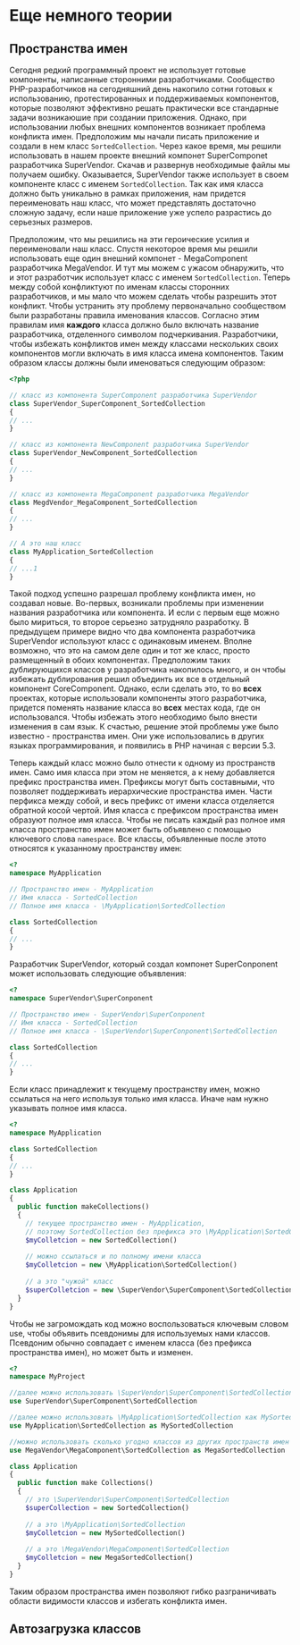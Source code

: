 # Еще немного теории

## Пространства имен

Сегодня редкий программный проект не использует готовые компоненты, написанные сторонними разработчиками. Сообщество PHP-разработчиков на сегодняшний день накопило сотни готовых к использованию, протестированных и поддерживаемых компонентов, которые позволяют эффективно решать практически все стандарные задачи возникаюшие при создании приложения. Однако, при использовании любых внешних компонентов возникает проблема конфликта имен. Предположим мы начали писать приложение и создали в нем класс `SortedCollection`. Через какое время, мы решили использовать в нашем проекте внешний компонет SuperComponet разработчика SuperVendor. Скачав и развернув необходимые файлы мы получаем ошибку. Оказывается, SuperVendor также использует в своем компоненте класс с именем `SortedCollection`. Так как имя класса должно быть уникально в рамках приложения, нам придется переименовать наш класс, что может представлять достаточно сложную задачу, если наше приложение уже успело разрастись до серьезных размеров.

Предположим, что мы решились на эти героические усилия и переименовали наш класс. Спустя некоторое время мы решили использовать еще один внешний компонет - MegaComponent разработчика MegaVendor. И тут мы можем с ужасом обнаружить, что и этот разработчик использует класс с именем `SortedCollection`. Теперь между собой конфликтуют по именам классы сторонних разработчиков, и мы мало что можем сделать чтобы разрешить этот конфликт. Чтобы устранить эту проблему первоначально сообществом были разработаны правила именования классов. Согласно этим правилам имя __каждого__ класса должно было включать название разработчика, отделенного символом подчеркивания. Разработчики, чтобы избежать конфликтов имен между классами нескольких своих компонентов могли включать в имя класса имена компонентов. Таким образом классы должны были именоваться следующим образом:

~~~ php
<?php

// класс из компонента SuperComponent разработчика SuperVendor
class SuperVendor_SuperComponent_SortedCollection
{
// ...
}

// класс из компонента NewComponent разработчика SuperVendor
class SuperVendor_NewComponent_SortedCollection
{
// ...
}

// класс из компонента MegaComponent разработчика MegaVendor
class MegdVendor_MegaComponent_SortedCollection
{
// ...
}

// А это наш класс
class MyApplication_SortedCollection
{
// ...1
}
~~~

Такой подход успешно разрешал проблему конфликта имен, но создавал новые. Во-первых, возникали проблемы при изменении названия разработчика или компонента. И если с первым еще можно было мириться, то второе серьезно затрудняло разработку. В предыдущем примере видно что два компонента разработчика SuperVendor используют класс с одинаковым именем. Вполне возможно, что это на самом деле один и тот же класс, просто размещенный в обоих компонентах. Предположим таких дублирующихся классов у разработчика накопилось много, и он чтобы избежать дублирования решил объединть их все в отдельный компонент CoreComponent. Однако, если сделать это, то во __всех__ проектах, которые использовали компоненты этого разработчика, придется поменять название класса во __всех__ местах кода, где он использовался. Чтобы избежать этого необходимо было внести изменения в сам язык. К счастью, решение этой проблемы уже было известно - пространства имен. Они уже использовались в других языках программирования, и появились в PHP начиная c версии 5.3.

Теперь каждый класс можно было отнести к одному из пространств имен. Само имя класса при этом не меняется, а к нему добавляется префикс пространства имен. Префиксы могут быть составными, что позволяет поддерживать иерархические пространства имен. Части перфикса между собой, и весь префикс от имени класса отделяется обратной косой чертой. Имя класса с префиксом пространства имен образуют полное имя класса. Чтобы не писать каждый раз полное имя класса пространство имен может быть объявлено с помощью ключевого слова `namespace`. Все классы, объявленные после этото относятся к указанному пространству имен:

~~~ php
<?
namespace MyApplication

// Пространство имен - MyApplication
// Имя класса - SortedCollection
// Полное имя класса - \MyApplication\SortedCollection

class SortedCollection
{
// ...
}
~~~

Разработчик SuperVendor, который создал компонет SuperConponent может использовать следующие объявления:

~~~ php
<?
namespace SuperVendor\SuperConponent

// Пространство имен - SuperVendor\SuperConponent
// Имя класса - SortedCollection
// Полное имя класса - \SuperVendor\SuperConponent\SortedCollection

class SortedCollection
{
// ...
}
~~~

Если класс принадлежит к текущему пространству имен, можно ссылаться на него используя только имя класса. Иначе нам нужно указывать полное имя класса.

~~~ php
<?
namespace MyApplication

class SortedCollection
{
// ...
}

class Application
{
  public function makeCollections()
  {
    // текущее пространство имен - MyApplication,
    // поэтому SortedCollection без префикса это \MyApplication\SortedCollection
    $myColletcion = new SortedCollection()
    
    // можно ссылаться и по полному имени класса
    $myColletcion = new \MyApplication\SortedCollection()
    
    // а это "чужой" класс
    $superColletcion = new \SuperVendor\SuperComponent\SortedCollection()
  }
}
~~~

Чтобы не загромождать код можно воспользоваться ключевым словом use, чтобы объявить псевдонимы для используемых нами классов. Псевдоним обычно совпадает с именем класса (без префикса пространства имен), но может быть и изменен.

~~~ php
<?
namespace MyProject

//далее можно использовать \SuperVendor\SuperComponent\SortedCollection как SortedCollection
use SuperVendor\SuperComponent\SortedCollection 

//далее можно использовать \MyApplication\SortedCollection как MySortedCollection
use MyApplication\SortedCollection as MySortedCollection

//можно использовать сколько угодно классов из других пространств имен
use MegaVendor\MegaComponent\SortedCollection as MegaSortedCollection

class Application
{
  public function make Collections()
  {
    // это \SuperVendor\SuperComponent\SortedCollection
    $superCollection = new SortedCollection()
  
    // а это \MyApplication\SortedCollection
    $myColletcion = new MySortedCollection()
  
    // а это \MegaVendor\MegaComponent\SortedCollection
    $myColletcion = new MegaSortedCollection()
  }
}
~~~

Таким образом пространства имен позволяют гибко разграничивать области видимости классов и избегать конфликта имен.

## Автозагрузка классов

